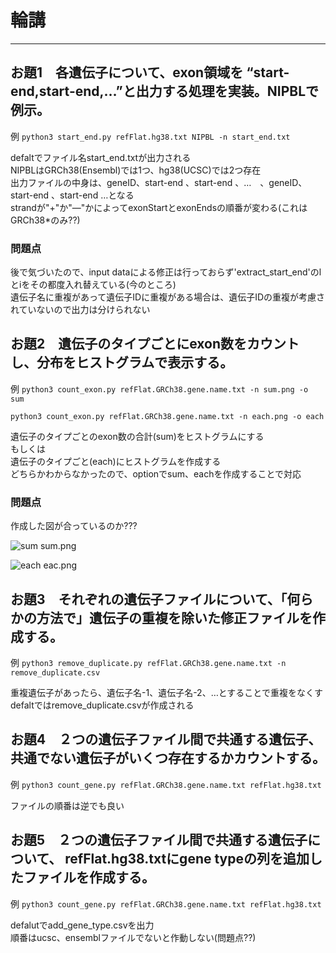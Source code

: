 # 輪講

----

## お題1　各遺伝子について、exon領域を “start-end,start-end,…”と出力する処理を実装。NIPBLで例示。


例
 ``python3 start_end.py refFlat.hg38.txt NIPBL -n start_end.txt ``

defaltでファイル名start_end.txtが出力される<br>
NIPBLはGRCh38(Ensembl)では1つ、hg38(UCSC)では2つ存在<br>
出力ファイルの中身は、geneID、start-end 、start-end 、…　、geneID、start-end 、start-end …となる<br>
strandが"+"か"―"かによってexonStartとexonEndsの順番が変わる(これはGRCh38*のみ??)<br>

### 問題点
後で気づいたので、input dataによる修正は行っておらず'extract_start_end'のlとiをその都度入れ替えている(今のところ)<br>
遺伝子名に重複があって遺伝子IDに重複がある場合は、遺伝子IDの重複が考慮されていないので出力は分けられない<br>


## お題2　遺伝子のタイプごとにexon数をカウントし、分布をヒストグラムで表示する。

例
 ``python3 count_exon.py refFlat.GRCh38.gene.name.txt -n sum.png -o sum``

``python3 count_exon.py refFlat.GRCh38.gene.name.txt -n each.png -o each``

遺伝子のタイプごとのexon数の合計(sum)をヒストグラムにする<br>
もしくは<br>
遺伝子のタイプごと(each)にヒストグラムを作成する<br>
どちらかわからなかったので、optionでsum、eachを作成することで対応<br>

### 問題点
作成した図が合っているのか???

![sum](https://user-images.githubusercontent.com/71812107/98615289-95e93d00-233d-11eb-8495-88c33e1d0b21.png)
sum.png

![each](https://user-images.githubusercontent.com/71812107/98615341-b2857500-233d-11eb-9dca-c795352beeb2.png)
eac.png


## お題3　それぞれの遺伝子ファイルについて、「何らかの方法で」遺伝子の重複を除いた修正ファイルを作成する。

例
``python3 remove_duplicate.py refFlat.GRCh38.gene.name.txt -n remove_duplicate.csv``

重複遺伝子があったら、遺伝子名-1、遺伝子名-2、…とすることで重複をなくす<br>
defaltではremove_duplicate.csvが作成される

## お題4　２つの遺伝子ファイル間で共通する遺伝子、共通でない遺伝子がいくつ存在するかカウントする。

例
``python3 count_gene.py refFlat.GRCh38.gene.name.txt refFlat.hg38.txt``

ファイルの順番は逆でも良い<br>


## お題5　２つの遺伝子ファイル間で共通する遺伝子について、 refFlat.hg38.txtにgene typeの列を追加したファイルを作成する。

例
``python3 count_gene.py refFlat.GRCh38.gene.name.txt refFlat.hg38.txt``

defalutでadd_gene_type.csvを出力<br>
順番はucsc、ensemblファイルでないと作動しない(問題点??)
